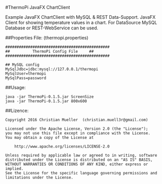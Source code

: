 #ThermoPi JavaFX ChartClient

Example JavaFX ChartClient with MySQL & REST Data-Support.
JavaFX Client for showing temperature values in a chart.
For DataSource MySQL Database or REST-WebService can be used.


##Properties File: (thermopi.properties)

```
##############################################
##          ThermoPi Config File     ##
##############################################

## MySQL config
MySqlJdbc=jdbc:mysql://127.0.0.1/thermopi
MySqlUser=thermopi
MySqlPass=password
```

##Usage:
```
java -jar ThermoPi-0.1.5.jar ScreenSize 
java -jar ThermoPi-0.1.5.jar 800x600
```


##Lizence:
```
Copyright 2016 Christian Mueller  (christian.muell3r@gmail.com)

Licensed under the Apache License, Version 2.0 (the "License");
you may not use this file except in compliance with the License.
You may obtain a copy of the License at

    http://www.apache.org/licenses/LICENSE-2.0

Unless required by applicable law or agreed to in writing, software
distributed under the License is distributed on an "AS IS" BASIS,
WITHOUT WARRANTIES OR CONDITIONS OF ANY KIND, either express or implied.
See the License for the specific language governing permissions and
limitations under the License.
```